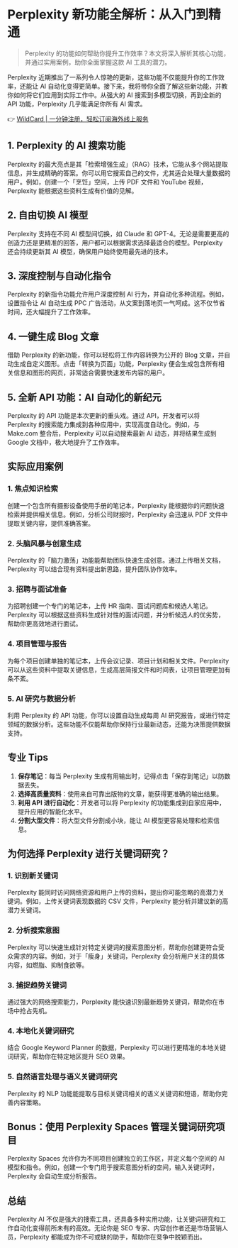 # Perplexity 新功能全解析：从入门到精通

> Perplexity 的功能如何帮助你提升工作效率？本文将深入解析其核心功能，并通过实用案例，助你全面掌握这款 AI 工具的潜力。

Perplexity 近期推出了一系列令人惊艳的更新，这些功能不仅能提升你的工作效率，还能让 AI 自动化变得更简单。接下来，我将带你全面了解这些新功能，并教你如何将它们应用到实际工作中。从强大的 AI 搜索到多模型切换，再到全新的 API 功能，Perplexity 几乎能满足你所有 AI 需求。

👉 [WildCard | 一分钟注册，轻松订阅海外线上服务](https://bbtdd.com/WildCard)

## 1. Perplexity 的 AI 搜索功能

Perplexity 的最大亮点是其「检索增强生成」（RAG）技术，它能从多个网站提取信息，并生成精确的答案。你可以用它搜索自己的文件，尤其适合处理大量数据的用户。例如，创建一个「烹饪」空间，上传 PDF 文件和 YouTube 视频，Perplexity 能根据这些资料生成有价值的见解。

## 2. 自由切换 AI 模型

Perplexity 支持在不同 AI 模型间切换，如 Claude 和 GPT-4。无论是需要更高的创造力还是更精准的回答，用户都可以根据需求选择最适合的模型。Perplexity 还会持续更新其 AI 模型，确保用户始终使用最先进的技术。

## 3. 深度控制与自动化指令

Perplexity 的新指令功能允许用户深度控制 AI 行为，并自动化多种流程。例如，设置指令让 AI 自动生成 PPC 广告活动，从文案到落地页一气呵成。这不仅节省时间，还大幅提升了工作效率。

## 4. 一键生成 Blog 文章

借助 Perplexity 的新功能，你可以轻松将工作内容转换为公开的 Blog 文章，并自动生成自定义图形。点击「转换为页面」功能，Perplexity 便会生成包含所有相关信息和图形的网页，非常适合需要快速发布内容的用户。

## 5. 全新 API 功能：AI 自动化的新纪元

Perplexity 的 API 功能是本次更新的重头戏。通过 API，开发者可以将 Perplexity 的搜索能力集成到各种应用中，实现高度自动化。例如，与 Make.com 整合后，Perplexity 可以自动搜索最新 AI 动态，并将结果生成到 Google 文档中，极大地提升了工作效率。

## 实际应用案例

### 1. 焦点知识检索

创建一个包含所有摄影设备使用手册的笔记本，Perplexity 能根据你的问题快速检索并提供相关信息。例如，分析公司财报时，Perplexity 会迅速从 PDF 文件中提取关键内容，提供准确答案。

### 2. 头脑风暴与创意生成

Perplexity 的「脑力激荡」功能能帮助团队快速生成创意。通过上传相关文档，Perplexity 可以结合现有资料提出新思路，提升团队协作效率。

### 3. 招聘与面试准备

为招聘创建一个专门的笔记本，上传 HR 指南、面试问题库和候选人笔记。Perplexity 可以根据这些资料生成针对性的面试问题，并分析候选人的优劣势，帮助你更高效地进行面试。

### 4. 项目管理与报告

为每个项目创建单独的笔记本，上传会议记录、项目计划和相关文件。Perplexity 可以从这些资料中提取关键信息，生成高层简报文件和时间表，让项目管理更加有条不紊。

### 5. AI 研究与数据分析

利用 Perplexity 的 API 功能，你可以设置自动生成每周 AI 研究报告，或进行特定领域的数据分析。这些功能不仅能帮助你保持行业最新动态，还能为决策提供数据支持。

## 专业 Tips

1. **保存笔记**：每当 Perplexity 生成有用输出时，记得点击「保存到笔记」以防数据丢失。
2. **选择高质量资料**：使用来自可靠出版物的文章，能获得更准确的输出结果。
3. **利用 API 进行自动化**：开发者可以将 Perplexity 的功能集成到自家应用中，提升应用的智能化水平。
4. **分割大型文件**：将大型文件分割成小块，能让 AI 模型更容易处理和检索信息。

## 为何选择 Perplexity 进行关键词研究？

### 1. 识别新关键词

Perplexity 能同时访问网络资源和用户上传的资料，提出你可能忽略的高潜力关键词。例如，上传关键词表现数据的 CSV 文件，Perplexity 能分析并建议新的高潜力关键词。

### 2. 分析搜索意图

Perplexity 可以快速生成针对特定关键词的搜索意图分析，帮助你创建更符合受众需求的内容。例如，对于「瘦身」关键词，Perplexity 会分析用户关注的具体内容，如燃脂、抑制食欲等。

### 3. 捕捉趋势关键词

通过强大的网络搜索能力，Perplexity 能快速识别最新趋势关键词，帮助你在市场中抢占先机。

### 4. 本地化关键词研究

结合 Google Keyword Planner 的数据，Perplexity 可以进行更精准的本地关键词研究，帮助你在特定地区提升 SEO 效果。

### 5. 自然语言处理与语义关键词研究

Perplexity 的 NLP 功能能提取与目标关键词相关的语义关键词和短语，帮助你完善内容策略。

## Bonus：使用 Perplexity Spaces 管理关键词研究项目

Perplexity Spaces 允许你为不同项目创建独立的工作区，并定义每个空间的 AI 模型和指令。例如，创建一个专门用于搜索意图分析的空间，输入关键词时，Perplexity 会自动生成分析报告。

## 总结

Perplexity AI 不仅是强大的搜索工具，还具备多种实用功能，让关键词研究和工作自动化变得前所未有的高效。无论你是 SEO 专家、内容创作者还是市场营销人员，Perplexity 都能成为你不可或缺的助手，帮助你在竞争中脱颖而出。